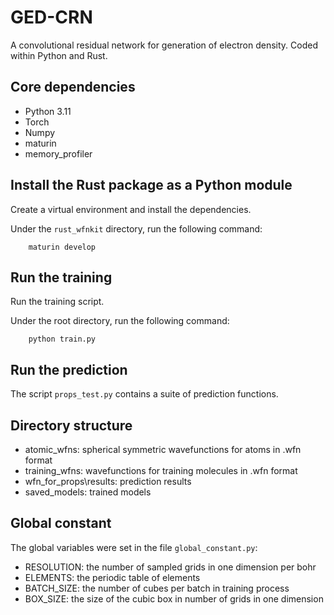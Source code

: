 # GED-CRN
A convolutional residual network for generation of electron density.
Coded within Python and Rust.

## Core dependencies
- Python 3.11
- Torch
- Numpy
- maturin
- memory_profiler

## Install the Rust package as a Python module
Create a virtual environment and install the dependencies.

Under the `rust_wfnkit` directory, run the following command:
```
    maturin develop
```

## Run the training
Run the training script.

Under the root directory, run the following command:
```
    python train.py
```

## Run the prediction
The script `props_test.py` contains a suite of prediction functions.

## Directory structure
- atomic_wfns: spherical symmetric wavefunctions for atoms in .wfn format
- training_wfns: wavefunctions for training molecules in .wfn format
- wfn_for_props\results: prediction results
- saved_models: trained models

## Global constant
The global variables were set in the file `global_constant.py`:
- RESOLUTION: the number of sampled grids in one dimension per bohr
- ELEMENTS: the periodic table of elements
- BATCH_SIZE: the number of cubes per batch in training process 
- BOX_SIZE: the size of the cubic box in number of grids in one dimension